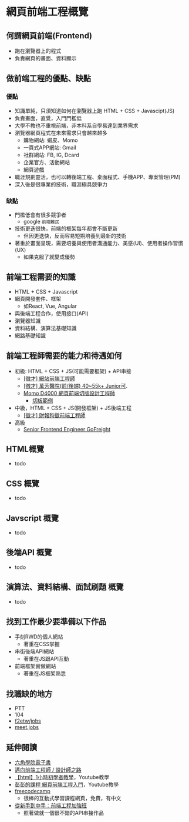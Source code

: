 # 網頁前端工程概覽

## 何謂網頁前端(Frontend)
* 跑在瀏覽器上的程式
* 負責網頁的畫面、資料顯示

## 做前端工程的優點、缺點
### 優點
* 知識單純，只須知道如何在瀏覽器上跑 HTML + CSS + Javascipt(JS)
* 負責畫面，直覺，入門門檻低
* 大學不教也不重視前端，非本科系自學易達到業界需求
* 瀏覽器網頁程式在未來需求只會越來越多
    * 購物網站: 蝦皮、Momo
    * 一頁式APP網站: Gmail
    * 社群網站: FB, IG, Dcard
    * 企業官方、活動網站
    * 網頁遊戲
* 職涯規劃靈活，也可以轉後端工程、桌面程式、手機APP、專案管理(PM)
* 深入後是很專業的技術，職涯極具競爭力

### 缺點
* 門檻低會有很多競爭者
    * google `前端難民`
* 技術更迭很快，前端的框架每年都會不斷更新
    * 但因更迭快，反而容易短期培養到最新的技術
* 著重於畫面呈現，需要培養與使用者溝通能力、美感(UI)、使用者操作習慣(UX)
    * 如果克服了就變成優勢

## 前端工程需要的知識
* HTML + CSS + Javascript
* 網頁開發套件、框架
    * 如React, Vue, Angular
* 與後端工程合作，使用接口(API)
* 瀏覽器知識
* 資料結構、演算法基礎知識
* 網路基礎知識

## 前端工程師需要的能力和待遇如何
* 初級: HTML + CSS + JS(可能需要框架) + API串接
    * [[徵才] 網站前端工程師](https://pttcareer.com/soft_job/M.1357870508.A.C8C.html)
    * [[徵才] 萬芳醫院(前/後端) 40~55k+ Junior可](https://ptt-web.com/Soft_Job/l/WEB.M.1645099738.A.A96).
    * [Momo D4000 網頁前端切版設計工程師 ](https://www.104.com.tw/job/45woo?utm_campaign=google_jobs_apply&utm_source=google_jobs_apply&utm_medium=organic&jobsource=googlejobs)
        * [切板範例](https://hexschool.github.io/Rwd_sketch_export/#artboard1)
* 中級，HTML + CSS + JS(開發框架) + JS後端工程
    * [[徵才] 財報狗徵前端工程師](https://www.ptt.cc/bbs/Soft_Job/M.1642429497.A.51F.html)
* 高級
    * [Senior Frontend Engineer GoFreight](https://meet.jobs/en/jobs/29544-senior-frontend-engineer?referral_code=jimmatw)

## HTML概覽
* todo

## CSS 概覽
* todo

## Javscript 概覽
* todo

## 後端API 概覽
* todo

## 演算法、資料結構、面試刷題 概覽
* todo

## 找到工作最少要準備以下作品
* 手刻RWD的個人網站
    * 著重在CSS掌握
* 串街後端API網站
    * 著重在JS跟API互動
* 前端框架實做網站
    * 著重在JS框架熟悉

## 找職缺的地方
* PTT
* 104
* [f2etw/jobs](https://github.com/f2etw/jobs/issues)
* [meet.jobs](https://meet.jobs/en?referral_code=jimmatw)

## 延伸閱讀
* [六角學院電子書](https://idoc.hexschool.com/)
* [邁向前端工程師 / 設計師之路](https://www.hexschool.com/qa/how-to.html)
* [【html】1小時初學者教學](https://www.youtube.com/watch?v=CLUPkcLQm64&t=765s)，Youtube教學
* [彭彭的課程 網頁前端工程入門](https://www.youtube.com/watch?v=SRbewm2AUew&list=PL-g0fdC5RMbpqZ0bmvJTgVTS4tS3txRVp)，Youtube教學
* [freecodecamp](https://www.freecodecamp.org/)
    * 很棒的互動式學習課程網頁，免費，有中文
* [從新手到中手：前端工程加強班](https://lidemy.com/p/frontend-intermediate-course)
    * 照著做就一個很不錯的API串接作品
